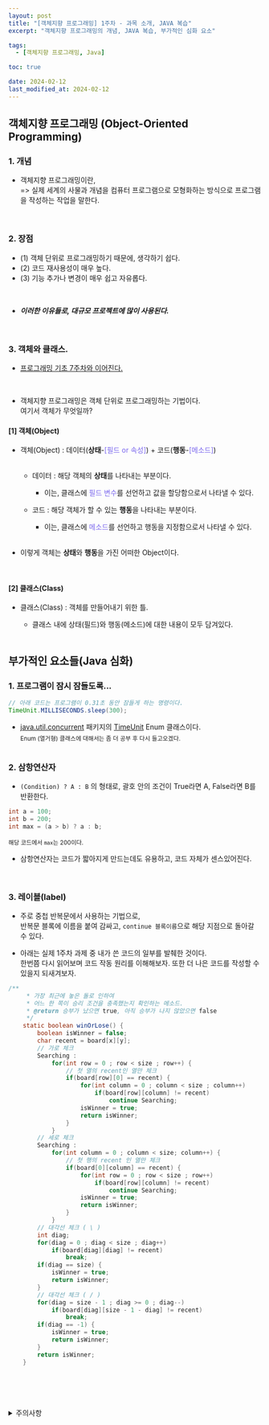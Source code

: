 ```yaml
---
layout: post
title: "[객체지향 프로그래밍] 1주차 - 과목 소개, JAVA 복습"
excerpt: "객체지향 프로그래밍의 개념, JAVA 복습, 부가적인 심화 요소"

tags:
  - [객체지향 프로그래밍, Java]

toc: true

date: 2024-02-12
last_modified_at: 2024-02-12
---
```

## 객체지향 프로그래밍 (Object-Oriented Programming)
### 1. 개념
- 객체지향 프로그래밍이란,  
=> 실제 세계의 사물과 개념을 컴퓨터 프로그램으로 모형화하는 방식으로 프로그램을 작성하는 작업을 말한다.  
<br>

### 2. 장점
- (1) 객체 단위로 프로그래밍하기 때문에, 생각하기 쉽다.
- (2) 코드 재사용성이 매우 높다.
- (3) 기능 추가나 변경이 매우 쉽고 자유롭다.  
<br>

- ***이러한 이유들로, 대규모 프로젝트에 많이 사용된다.***  
<br>

### 3. 객체와 클래스.
- [프로그래밍 기초 7주차와 이어진다.][def]  
<br> 

- 객체지향 프로그래밍은 객체 단위로 프로그래밍하는 기법이다.  
여기서 객체가 무엇일까?  

#### [1] 객체(Object)
- 객체(Object) : 데이터(**상태**-<span style = "color : mediumslateblue">[필드 or 속성]</span>) + 코드(**행동**-<span style = "color : mediumslateblue">[메소드]</span>)  
  <br>

  - 데이터 : 해당 객체의 **상태**를 나타내는 부분이다.
    - 이는, 클래스에 <span style = "color : mediumslateblue">필드 변수</span>를 선언하고 값을 할당함으로서 나타낼 수 있다.  

  - 코드 : 해당 객체가 할 수 있는 **행동**을 나타내는 부분이다.
    - 이는, 클래스에 <span style = "color : mediumslateblue">메소드</span>를 선언하고 행동을 지정함으로서 나타낼 수 있다.  
  <br>

- 이렇게 객체는 **상태**와 **행동**을 가진 어떠한 Object이다.  
<br>

#### [2] 클래스(Class)
- 클래스(Class) : 객체를 만들어내기 위한 틀.  

  - 클래스 내에 상태(필드)와 행동(메소드)에 대한 내용이 모두 담겨있다.  
  <br>

## 부가적인 요소들(Java 심화)
### 1. 프로그램이 잠시 잠들도록...

```java
// 아래 코드는 프로그램이 0.31초 동안 잠들게 하는 명령이다.
TimeUnit.MILLISECONDS.sleep(300); 
```

- [java.util.concurrent][def2] 패키지의 [TimeUnit][def3] Enum 클래스이다.  
  <sub> Enum (열거형) 클래스에 대해서는 좀 더 공부 후 다시 들고오겠다.  
  <br>

### 2. 삼항연산자
- `(Condition) ? A : B` 의 형태로, 괄호 안의 조건이 True라면 A, False라면 B를 반환한다.  

```java
int a = 100;
int b = 200;
int max = (a > b) ? a : b;
```

<sub> 해당 코드에서 `max`는 200이다.
- 삼항연산자는 코드가 짧아지게 만드는데도 유용하고, 코드 자체가 센스있어진다.  
<br>

### 3. 레이블(label)
- 주로 중첩 반복문에서 사용하는 기법으로,  
반복문 블록에 이름을 붙여 감싸고, `continue 블록이름`으로 해당 지점으로 돌아갈 수 있다.

- 아래는 실제 1주차 과제 중 내가 쓴 코드의 일부를 발췌한 것이다.  
한번쯤 다시 읽어보며 코드 작동 원리를 이해해보자. 또한 더 나은 코드를 작성할 수 있을지 되새겨보자.

```java
/**
	 * 가장 최근에 놓은 돌로 인하여
	 * 어느 한 쪽이 승리 조건을 충족했는지 확인하는 메소드.
	 * @return 승부가 났으면 true, 아직 승부가 나지 않았으면 false
	 */
	static boolean winOrLose() {
		boolean isWinner = false;
		char recent = board[x][y];
		// 가로 체크
		Searching :
			for(int row = 0 ; row < size ; row++) {
				// 첫 열의 recent인 열만 체크
				if(board[row][0] == recent) {
					for(int column = 0 ; column < size ; column++) 
						if(board[row][column] != recent)
							continue Searching;
					isWinner = true;
					return isWinner;
				}
			}
		// 세로 체크
		Searching :
			for(int column = 0 ; column < size; column++) {
				// 첫 행의 recent 인 열만 체크
				if(board[0][column] == recent) {
					for(int row = 0 ; row < size ; row++) 
						if(board[row][column] != recent) 
							continue Searching;
					isWinner = true;
					return isWinner;
				}
			}
		// 대각선 체크 ( \ )
		int diag;
		for(diag = 0 ; diag < size ; diag++) 
			if(board[diag][diag] != recent) 
				break;
		if(diag == size) {
			isWinner = true;
			return isWinner;
		}
		// 대각선 체크 ( / )
		for(diag = size - 1 ; diag >= 0 ; diag--) 
			if(board[diag][size - 1 - diag] != recent) 
				break;
		if(diag == -1) {
			isWinner = true;
			return isWinner;
		}
		return isWinner;
	}
```

<br>
<br>
<br>
<br>
<details>
<summary>주의사항</summary>
<div markdown="1">
이 포스팅은 강원대학교 정충교 교수님의 객체지향 프로그래밍 수업을 들으며 내용을 정리 한 것입니다.  
수업 내용에 대한 저작권은 교수님께 있으니,  
다른 곳으로의 무분별한 내용 복사를 자제해 주세요.
</div>
</details>

[def]: https://orbit3230.github.io/2022/03/16/PB_week7/
[def2]: https://download.java.net/java/GA/jdk14/docs/api/java.base/java/util/concurrent/package-summary.html
[def3]: https://download.java.net/java/GA/jdk14/docs/api/java.base/java/util/concurrent/TimeUnit.html
